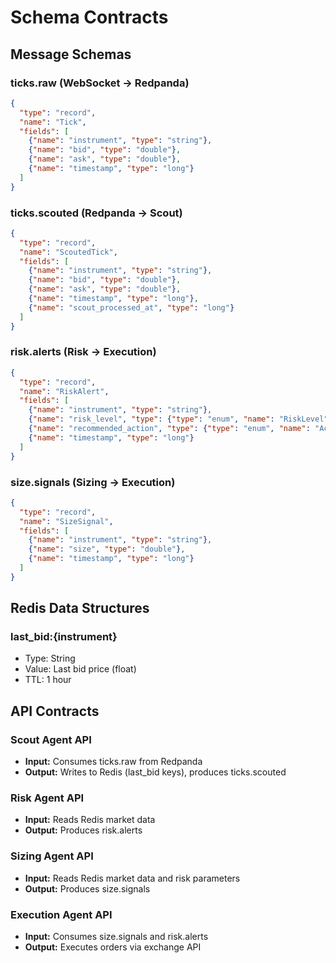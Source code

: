 # Schema Contracts

## Message Schemas

### ticks.raw (WebSocket → Redpanda)
```json
{
  "type": "record",
  "name": "Tick",
  "fields": [
    {"name": "instrument", "type": "string"},
    {"name": "bid", "type": "double"},
    {"name": "ask", "type": "double"},
    {"name": "timestamp", "type": "long"}
  ]
}
```

### ticks.scouted (Redpanda → Scout)
```json
{
  "type": "record",
  "name": "ScoutedTick",
  "fields": [
    {"name": "instrument", "type": "string"},
    {"name": "bid", "type": "double"},
    {"name": "ask", "type": "double"},
    {"name": "timestamp", "type": "long"},
    {"name": "scout_processed_at", "type": "long"}
  ]
}
```

### risk.alerts (Risk → Execution)
```json
{
  "type": "record",
  "name": "RiskAlert",
  "fields": [
    {"name": "instrument", "type": "string"},
    {"name": "risk_level", "type": {"type": "enum", "name": "RiskLevel", "symbols": ["LOW", "MEDIUM", "HIGH"]}},
    {"name": "recommended_action", "type": {"type": "enum", "name": "Action", "symbols": ["HOLD", "REDUCE", "CLOSE"]}},
    {"name": "timestamp", "type": "long"}
  ]
}
```

### size.signals (Sizing → Execution)
```json
{
  "type": "record",
  "name": "SizeSignal",
  "fields": [
    {"name": "instrument", "type": "string"},
    {"name": "size", "type": "double"},
    {"name": "timestamp", "type": "long"}
  ]
}
```

## Redis Data Structures

### last_bid:{instrument}
- Type: String
- Value: Last bid price (float)
- TTL: 1 hour

## API Contracts

### Scout Agent API
- **Input:** Consumes ticks.raw from Redpanda
- **Output:** Writes to Redis (last_bid keys), produces ticks.scouted

### Risk Agent API
- **Input:** Reads Redis market data
- **Output:** Produces risk.alerts

### Sizing Agent API
- **Input:** Reads Redis market data and risk parameters
- **Output:** Produces size.signals

### Execution Agent API
- **Input:** Consumes size.signals and risk.alerts
- **Output:** Executes orders via exchange API
